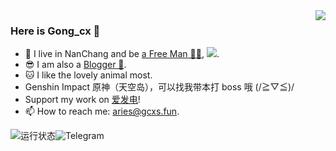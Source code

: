 <img align="right" src="https://github-readme-stats.vercel.app/api?username=Gongcxgithub&show_icons=true&icon_color=CE1D2D&text_color=718096&bg_color=ffffff&hide_title=true" />

### Here is Gong_cx 👋

- 🔭 I live in NanChang and be [a Free Man 👨‍💻](), [![](https://img.shields.io/badge/dynamic/json?color=000000&label=GitHub&query=%24.data.totalSubs&suffix=%20followers&url=https%3A%2F%2Fapi.spencerwoo.com%2Fsubstats%2F%3Fsource%3Dgithub%26queryKey%3DGongcxgithub)](https://github.com/Gongcxgithub).
- 😎 I am also a [Blogger 📝](https://www.gcxstudio.cn).
- :cat: I like the lovely animal most.
- Genshin Impact 原神（天空岛），可以找我带本打 boss 哦 (/≧▽≦)/
- Support my work on [爱发电](https://afdian.net/@GBCLStudio)!
- 📫 How to reach me: aries@gcxs.fun.

![运行状态](https://img.shields.io/website?down_color=red&down_message=Offline%20%7C%20%E4%B8%8B%E7%BA%BF&label=%E4%B8%AA%E4%BA%BA%E4%BB%8B%E7%BB%8D%E9%A1%B5%E8%BF%90%E8%A1%8C%E7%8A%B6%E6%80%81&style=for-the-badge&up_color=green&up_message=Online%20%7C%20%E5%9C%A8%E7%BA%BF&url=https%3A%2F%2Fgcxstudio.cn "awa")![Telegram](https://img.shields.io/badge/dynamic/json?color=orange&labelColor=blue&label=%E5%B7%A5%E4%BD%9C%E5%AE%A4%20Telegram%20%E7%BE%A4%E7%BB%84%E6%88%90%E5%91%98%E6%95%B0&query=data.totalSubs&url=https://api.spencerwoo.com/substats/?source=telegram&queryKey=GBCLStudio&style=for-the-badge&logoColor=brightgreen&logo=telegram "awa")
